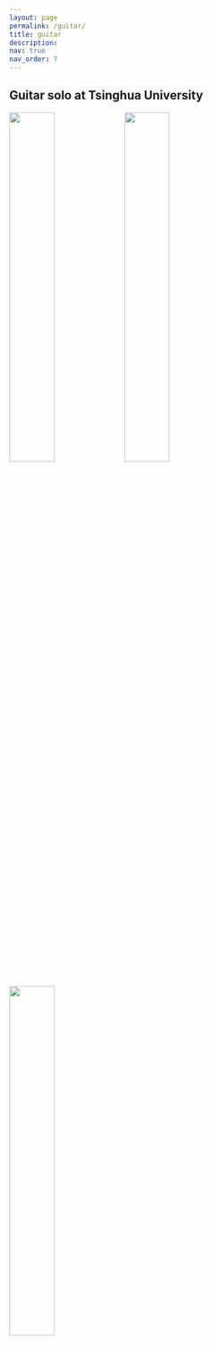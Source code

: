 ```yaml
---
layout: page
permalink: /guitar/
title: guitar
description: 
nav: true
nav_order: 7
---
```


## Guitar solo at Tsinghua University

<img src="https://pengboxiangshang.github.io/assets/img/guitar1.jpg" width="40%">

<img src="https://pengboxiangshang.github.io/assets/img/guitar2.jpg" width="40%">

<img src="https://pengboxiangshang.github.io/assets/img/guitar3.jpg" width="40%">